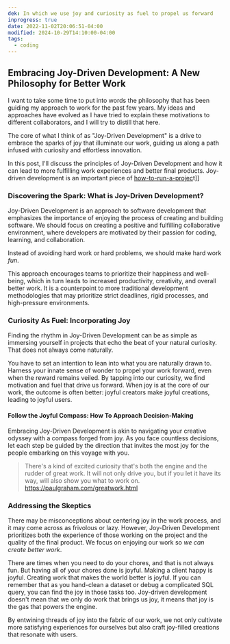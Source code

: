 ```yaml
---
dek: In which we use joy and curiosity as fuel to propel us forward
inprogress: true
date: 2022-11-02T20:06:51-04:00
modified: 2024-10-29T14:10:00-04:00
tags:
  - coding
---
```


## Embracing Joy-Driven Development: A New Philosophy for Better Work

I want to take some time to put into words the philosophy that has been guiding my approach to work for the past few years. My ideas and approaches have evolved as I have tried to explain these motivations to different collaborators, and I will try to distill that here.

The core of what I think of as "Joy-Driven Development" is a drive to embrace the sparks of joy that illuminate our work, guiding us along a path infused with curiosity and effortless innovation.

In this post, I'll discuss the principles of Joy-Driven Development and how it can lead to more fulfilling work experiences and better final products. Joy-driven development is an important piece of [how-to-run-a-projec](how-to-run-a-projec)t]]

### Discovering the Spark: What is Joy-Driven Development?

Joy-Driven Development is an approach to software development that emphasizes the importance of enjoying the process of creating and building software. We should focus on creating a positive and fulfilling collaborative environment, where developers are motivated by their passion for coding, learning, and collaboration.

Instead of avoiding hard work or hard problems, we should make hard work *fun*.

This approach encourages teams to prioritize their happiness and well-being, which in turn leads to increased productivity, creativity, and overall better work. It is a counterpoint to more traditional development methodologies that may prioritize strict deadlines, rigid processes, and high-pressure environments.

### Curiosity As Fuel: Incorporating Joy

Finding the rhythm in Joy-Driven Development can be as simple as immersing yourself in projects that echo the beat of your natural curiosity. That does not always come naturally.

You have to set an intention to lean into what you are naturally drawn to. Harness your innate sense of wonder to propel your work forward, even when the reward remains veiled. By tapping into our curiosity, we find motivation and fuel that drive us forward. When joy is at the core of our work, the outcome is often better: joyful creators make joyful creations, leading to joyful users.

#### Follow the Joyful Compass: How To Approach Decision-Making

Embracing Joy-Driven Development is akin to navigating your creative odyssey with a compass forged from joy. As you face countless decisions, let each step be guided by the direction that invites the most joy for the people embarking on this voyage with you.

>There's a kind of excited curiosity that's both the engine and the rudder of great work. It will not only drive you, but if you let it have its way, will also show you what to work on.
><https://paulgraham.com/greatwork.html>

### Addressing the Skeptics

There may be misconceptions about centering joy in the work process, and it may come across as frivolous or lazy. However, Joy-Driven Development prioritizes both the experience of those working on the project and the quality of the final product. We focus on enjoying our work so *we can create better work*.

There are times when you need to do your chores, and that is not always fun. But having all of your chores done is joyful. Making a client happy is joyful. Creating work that makes the world better is joyful. If you can remember that as you hand-clean a dataset or debug a complicated SQL query, you can find the joy in those tasks too. Joy-driven development doesn't mean that we only do work that brings us joy, it means that joy is the gas that powers the engine.

By entwining threads of joy into the fabric of our work, we not only cultivate more satisfying experiences for ourselves but also craft joy-filled creations that resonate with users.